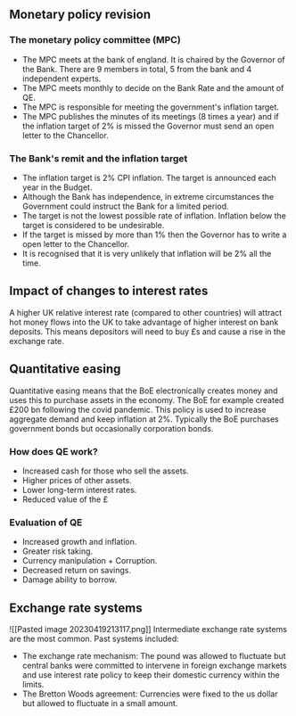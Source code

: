 ## Monetary policy revision
### The monetary policy committee (MPC)
- The MPC meets at the bank of england. It is chaired by the Governor of the Bank. There are 9 members in total, 5 from the bank and 4 independent experts.
- The MPC meets monthly to decide on the Bank Rate and the amount of QE.
- The MPC is responsible for meeting the government's inflation target.
- The MPC publishes the minutes of its meetings (8 times a year) and if the inflation target of 2% is missed the Governor must send an open letter to the Chancellor.

### The Bank's remit and the inflation target 
- The inflation target is 2% CPI inflation. The target is announced each year in the Budget.
- Although the Bank has independence, in extreme circumstances the Government could instruct the Bank for a limited period.
- The target is not the lowest possible rate of inflation. Inflation below the target is considered to be undesirable.
- If the target is missed by more than 1% then the Governor has to write a open letter to the Chancellor.
- It is recognised that it is very unlikely that inflation will be 2% all the time. 

## Impact of changes to interest rates 
A higher UK relative interest rate (compared to other countries) will attract hot money flows into the UK to take advantage of higher interest on bank deposits. This means depositors will need to buy £s and cause a rise in the exchange rate. 

## Quantitative easing 
Quantitative easing means that the BoE electronically creates money and uses this to purchase assets in the economy. The BoE for example created £200 bn following the covid pandemic. 
This policy is used to increase aggregate demand and keep inflation at 2%. 
Typically the BoE purchases government bonds but occasionally corporation bonds. 

### How does QE work?
- Increased cash for those who sell the assets.
- Higher prices of other assets.
- Lower long-term interest rates.
- Reduced value of the £

### Evaluation of QE
- Increased growth and inflation. 
- Greater risk taking.
- Currency manipulation + Corruption.
- Decreased return on savings.
- Damage ability to borrow.

## Exchange rate systems
![[Pasted image 20230419213117.png]]
Intermediate exchange rate systems are the most common. Past systems included:
- The exchange rate mechanism: The pound was allowed to fluctuate but central banks were committed to intervene in foreign exchange markets and use interest rate policy to keep their domestic currency within the limits.
- The Bretton Woods agreement: Currencies were fixed to the us dollar but allowed to fluctuate in a small amount. 
